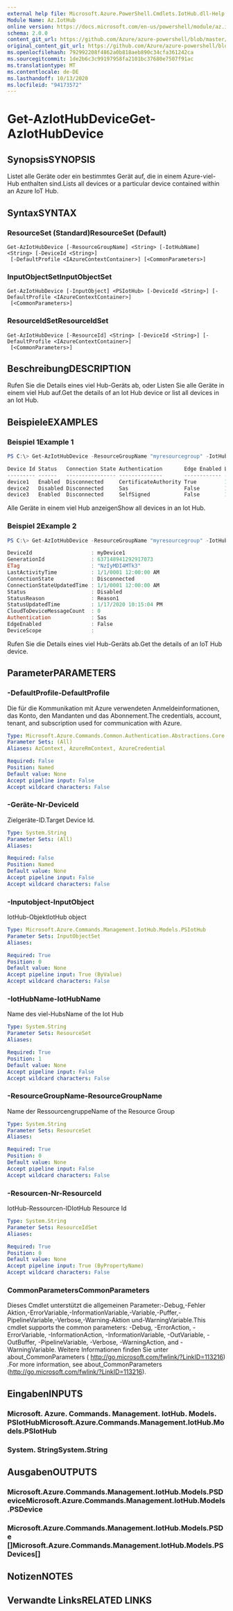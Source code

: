```yaml
---
external help file: Microsoft.Azure.PowerShell.Cmdlets.IotHub.dll-Help.xml
Module Name: Az.IotHub
online version: https://docs.microsoft.com/en-us/powershell/module/az.iothub/get-aziothubdevice
schema: 2.0.0
content_git_url: https://github.com/Azure/azure-powershell/blob/master/src/IotHub/IotHub/help/Get-AzIotHubDevice.md
original_content_git_url: https://github.com/Azure/azure-powershell/blob/master/src/IotHub/IotHub/help/Get-AzIotHubDevice.md
ms.openlocfilehash: 792992208f4862a0b818aeb890c34cfa361242ca
ms.sourcegitcommit: 1de2b6c3c99197958fa2101bc37680e7507f91ac
ms.translationtype: MT
ms.contentlocale: de-DE
ms.lasthandoff: 10/13/2020
ms.locfileid: "94173572"
---
```

# <span data-ttu-id="0145b-101">Get-AzIotHubDevice</span><span class="sxs-lookup"><span data-stu-id="0145b-101">Get-AzIotHubDevice</span></span>

## <span data-ttu-id="0145b-102">Synopsis</span><span class="sxs-lookup"><span data-stu-id="0145b-102">SYNOPSIS</span></span>
<span data-ttu-id="0145b-103">Listet alle Geräte oder ein bestimmtes Gerät auf, die in einem Azure-viel-Hub enthalten sind.</span><span class="sxs-lookup"><span data-stu-id="0145b-103">Lists all devices or a particular device contained within an Azure IoT Hub.</span></span> 

## <span data-ttu-id="0145b-104">Syntax</span><span class="sxs-lookup"><span data-stu-id="0145b-104">SYNTAX</span></span>

### <span data-ttu-id="0145b-105">ResourceSet (Standard)</span><span class="sxs-lookup"><span data-stu-id="0145b-105">ResourceSet (Default)</span></span>
```
Get-AzIotHubDevice [-ResourceGroupName] <String> [-IotHubName] <String> [-DeviceId <String>]
 [-DefaultProfile <IAzureContextContainer>] [<CommonParameters>]
```

### <span data-ttu-id="0145b-106">InputObjectSet</span><span class="sxs-lookup"><span data-stu-id="0145b-106">InputObjectSet</span></span>
```
Get-AzIotHubDevice [-InputObject] <PSIotHub> [-DeviceId <String>] [-DefaultProfile <IAzureContextContainer>]
 [<CommonParameters>]
```

### <span data-ttu-id="0145b-107">ResourceIdSet</span><span class="sxs-lookup"><span data-stu-id="0145b-107">ResourceIdSet</span></span>
```
Get-AzIotHubDevice [-ResourceId] <String> [-DeviceId <String>] [-DefaultProfile <IAzureContextContainer>]
 [<CommonParameters>]
```

## <span data-ttu-id="0145b-108">Beschreibung</span><span class="sxs-lookup"><span data-stu-id="0145b-108">DESCRIPTION</span></span>
<span data-ttu-id="0145b-109">Rufen Sie die Details eines viel Hub-Geräts ab, oder Listen Sie alle Geräte in einem viel Hub auf.</span><span class="sxs-lookup"><span data-stu-id="0145b-109">Get the details of an Iot Hub device or list all devices in an Iot Hub.</span></span>

## <span data-ttu-id="0145b-110">Beispiele</span><span class="sxs-lookup"><span data-stu-id="0145b-110">EXAMPLES</span></span>

### <span data-ttu-id="0145b-111">Beispiel 1</span><span class="sxs-lookup"><span data-stu-id="0145b-111">Example 1</span></span>
```powershell
PS C:\> Get-AzIotHubDevice -ResourceGroupName "myresourcegroup" -IotHubName "myiothub"

Device Id Status   Connection State Authentication       Edge Enabled Last Activity Time
--------- ------   ---------------- --------------       ------------ ------------------
device1   Enabled  Disconnected     CertificateAuthority True         1/1/0001 12:00:00 AM
device2   Disabled Disconnected     Sas                  False        1/1/0001 12:00:00 AM
device3   Enabled  Disconnected     SelfSigned           False        1/1/0001 12:00:00 AM
```

<span data-ttu-id="0145b-112">Alle Geräte in einem viel Hub anzeigen</span><span class="sxs-lookup"><span data-stu-id="0145b-112">Show all devices in an Iot Hub.</span></span>

### <span data-ttu-id="0145b-113">Beispiel 2</span><span class="sxs-lookup"><span data-stu-id="0145b-113">Example 2</span></span>
```powershell
PS C:\> Get-AzIotHubDevice -ResourceGroupName "myresourcegroup" -IotHubName "myiothub" -DeviceId "myDevice1"

DeviceId                   : myDevice1
GenerationId               : 637148941292917073
ETag                       : "NzIyMDI4MTk3"
LastActivityTime           : 1/1/0001 12:00:00 AM
ConnectionState            : Disconnected
ConnectionStateUpdatedTime : 1/1/0001 12:00:00 AM
Status                     : Disabled
StatusReason               : Reason1
StatusUpdatedTime          : 1/17/2020 10:15:04 PM
CloudToDeviceMessageCount  : 0
Authentication             : Sas
EdgeEnabled                : False
DeviceScope                :
```

<span data-ttu-id="0145b-114">Rufen Sie die Details eines viel Hub-Geräts ab.</span><span class="sxs-lookup"><span data-stu-id="0145b-114">Get the details of an IoT Hub device.</span></span>

## <span data-ttu-id="0145b-115">Parameter</span><span class="sxs-lookup"><span data-stu-id="0145b-115">PARAMETERS</span></span>

### <span data-ttu-id="0145b-116">-DefaultProfile</span><span class="sxs-lookup"><span data-stu-id="0145b-116">-DefaultProfile</span></span>
<span data-ttu-id="0145b-117">Die für die Kommunikation mit Azure verwendeten Anmeldeinformationen, das Konto, den Mandanten und das Abonnement.</span><span class="sxs-lookup"><span data-stu-id="0145b-117">The credentials, account, tenant, and subscription used for communication with Azure.</span></span>

```yaml
Type: Microsoft.Azure.Commands.Common.Authentication.Abstractions.Core.IAzureContextContainer
Parameter Sets: (All)
Aliases: AzContext, AzureRmContext, AzureCredential

Required: False
Position: Named
Default value: None
Accept pipeline input: False
Accept wildcard characters: False
```

### <span data-ttu-id="0145b-118">-Geräte-Nr</span><span class="sxs-lookup"><span data-stu-id="0145b-118">-DeviceId</span></span>
<span data-ttu-id="0145b-119">Zielgeräte-ID.</span><span class="sxs-lookup"><span data-stu-id="0145b-119">Target Device Id.</span></span>

```yaml
Type: System.String
Parameter Sets: (All)
Aliases:

Required: False
Position: Named
Default value: None
Accept pipeline input: False
Accept wildcard characters: False
```

### <span data-ttu-id="0145b-120">-Inputobject</span><span class="sxs-lookup"><span data-stu-id="0145b-120">-InputObject</span></span>
<span data-ttu-id="0145b-121">IotHub-Objekt</span><span class="sxs-lookup"><span data-stu-id="0145b-121">IotHub object</span></span>

```yaml
Type: Microsoft.Azure.Commands.Management.IotHub.Models.PSIotHub
Parameter Sets: InputObjectSet
Aliases:

Required: True
Position: 0
Default value: None
Accept pipeline input: True (ByValue)
Accept wildcard characters: False
```

### <span data-ttu-id="0145b-122">-IotHubName</span><span class="sxs-lookup"><span data-stu-id="0145b-122">-IotHubName</span></span>
<span data-ttu-id="0145b-123">Name des viel-Hubs</span><span class="sxs-lookup"><span data-stu-id="0145b-123">Name of the Iot Hub</span></span>

```yaml
Type: System.String
Parameter Sets: ResourceSet
Aliases:

Required: True
Position: 1
Default value: None
Accept pipeline input: False
Accept wildcard characters: False
```

### <span data-ttu-id="0145b-124">-ResourceGroupName</span><span class="sxs-lookup"><span data-stu-id="0145b-124">-ResourceGroupName</span></span>
<span data-ttu-id="0145b-125">Name der Ressourcengruppe</span><span class="sxs-lookup"><span data-stu-id="0145b-125">Name of the Resource Group</span></span>

```yaml
Type: System.String
Parameter Sets: ResourceSet
Aliases:

Required: True
Position: 0
Default value: None
Accept pipeline input: False
Accept wildcard characters: False
```

### <span data-ttu-id="0145b-126">-Resourcen-Nr</span><span class="sxs-lookup"><span data-stu-id="0145b-126">-ResourceId</span></span>
<span data-ttu-id="0145b-127">IotHub-Ressourcen-ID</span><span class="sxs-lookup"><span data-stu-id="0145b-127">IotHub Resource Id</span></span>

```yaml
Type: System.String
Parameter Sets: ResourceIdSet
Aliases:

Required: True
Position: 0
Default value: None
Accept pipeline input: True (ByPropertyName)
Accept wildcard characters: False
```

### <span data-ttu-id="0145b-128">CommonParameters</span><span class="sxs-lookup"><span data-stu-id="0145b-128">CommonParameters</span></span>
<span data-ttu-id="0145b-129">Dieses Cmdlet unterstützt die allgemeinen Parameter:-Debug,-Fehler Aktion,-ErrorVariable,-InformationVariable,-Variable,-Puffer,-PipelineVariable,-Verbose,-Warning-Aktion und-WarningVariable.</span><span class="sxs-lookup"><span data-stu-id="0145b-129">This cmdlet supports the common parameters: -Debug, -ErrorAction, -ErrorVariable, -InformationAction, -InformationVariable, -OutVariable, -OutBuffer, -PipelineVariable, -Verbose, -WarningAction, and -WarningVariable.</span></span> <span data-ttu-id="0145b-130">Weitere Informationen finden Sie unter about_CommonParameters ( http://go.microsoft.com/fwlink/?LinkID=113216) .</span><span class="sxs-lookup"><span data-stu-id="0145b-130">For more information, see about_CommonParameters (http://go.microsoft.com/fwlink/?LinkID=113216).</span></span>

## <span data-ttu-id="0145b-131">Eingaben</span><span class="sxs-lookup"><span data-stu-id="0145b-131">INPUTS</span></span>

### <span data-ttu-id="0145b-132">Microsoft. Azure. Commands. Management. IotHub. Models. PSIotHub</span><span class="sxs-lookup"><span data-stu-id="0145b-132">Microsoft.Azure.Commands.Management.IotHub.Models.PSIotHub</span></span>

### <span data-ttu-id="0145b-133">System. String</span><span class="sxs-lookup"><span data-stu-id="0145b-133">System.String</span></span>

## <span data-ttu-id="0145b-134">Ausgaben</span><span class="sxs-lookup"><span data-stu-id="0145b-134">OUTPUTS</span></span>

### <span data-ttu-id="0145b-135">Microsoft.Azure.Commands.Management.IotHub.Models.PSDevice</span><span class="sxs-lookup"><span data-stu-id="0145b-135">Microsoft.Azure.Commands.Management.IotHub.Models.PSDevice</span></span>

### <span data-ttu-id="0145b-136">Microsoft.Azure.Commands.Management.IotHub.Models.PSDe []</span><span class="sxs-lookup"><span data-stu-id="0145b-136">Microsoft.Azure.Commands.Management.IotHub.Models.PSDevices[]</span></span>

## <span data-ttu-id="0145b-137">Notizen</span><span class="sxs-lookup"><span data-stu-id="0145b-137">NOTES</span></span>

## <span data-ttu-id="0145b-138">Verwandte Links</span><span class="sxs-lookup"><span data-stu-id="0145b-138">RELATED LINKS</span></span>
